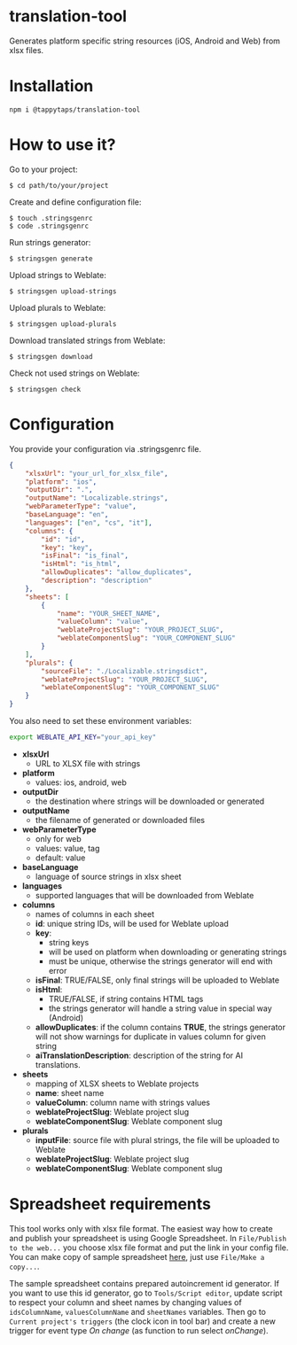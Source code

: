 # translation-tool

Generates platform specific string resources (iOS, Android and Web) from xlsx files.

# Installation

```
npm i @tappytaps/translation-tool
```

# How to use it?

Go to your project:

```
$ cd path/to/your/project
```

Create and define configuration file:

```
$ touch .stringsgenrc
$ code .stringsgenrc
```

Run strings generator:

```
$ stringsgen generate
```

Upload strings to Weblate:

```
$ stringsgen upload-strings
```

Upload plurals to Weblate:

```
$ stringsgen upload-plurals
```

Download translated strings from Weblate:

```
$ stringsgen download
```

Check not used strings on Weblate:

```
$ stringsgen check
```

# Configuration

You provide your configuration via .stringsgenrc file.

```json
{
    "xlsxUrl": "your_url_for_xlsx_file",
    "platform": "ios",
    "outputDir": ".",
    "outputName": "Localizable.strings",
    "webParameterType": "value",
    "baseLanguage": "en",
    "languages": ["en", "cs", "it"],
    "columns": {
        "id": "id",
        "key": "key",
        "isFinal": "is_final",
        "isHtml": "is_html",
        "allowDuplicates": "allow_duplicates",
        "description": "description"
    },
    "sheets": [
        {
            "name": "YOUR_SHEET_NAME",
            "valueColumn": "value",
            "weblateProjectSlug": "YOUR_PROJECT_SLUG",
            "weblateComponentSlug": "YOUR_COMPONENT_SLUG"
        }
    ],
    "plurals": {
        "sourceFile": "./Localizable.stringsdict",
        "weblateProjectSlug": "YOUR_PROJECT_SLUG",
        "weblateComponentSlug": "YOUR_COMPONENT_SLUG"
    }
}
```

You also need to set these environment variables:

```bash
export WEBLATE_API_KEY="your_api_key"
```

- **xlsxUrl**
    - URL to XLSX file with strings
- **platform**
    - values: ios, android, web
- **outputDir**
    - the destination where strings will be downloaded or generated
- **outputName**
    - the filename of generated or downloaded files
- **webParameterType**
    - only for web
    - values: value, tag
    - default: value
- **baseLanguage**
    - language of source strings in xlsx sheet
- **languages**
    - supported languages that will be downloaded from Weblate
- **columns**
    - names of columns in each sheet
    - **id**: unique string IDs, will be used for Weblate upload
    - **key**:
        - string keys
        - will be used on platform when downloading or generating strings
        - must be unique, otherwise the strings generator will end with error
    - **isFinal**: TRUE/FALSE, only final strings will be uploaded to Weblate
    - **isHtml**:
        - TRUE/FALSE, if string contains HTML tags
        - the strings generator will handle a string value in special way (Android)
    - **allowDuplicates**: if the column contains **TRUE**, the strings generator will not show warnings for duplicate in values column for given string
    - **aiTranslationDescription**: description of the string for AI translations.
- **sheets**
    - mapping of XLSX sheets to Weblate projects
    - **name**: sheet name
    - **valueColumn**: column name with strings values
    - **weblateProjectSlug**: Weblate project slug
    - **weblateComponentSlug**: Weblate component slug
- **plurals**
    - **inputFile**: source file with plural strings, the file will be uploaded to Weblate
    - **weblateProjectSlug**: Weblate project slug
    - **weblateComponentSlug**: Weblate component slug

# Spreadsheet requirements

This tool works only with xlsx file format. The easiest way how to create and publish your spreadsheet is using Google Spreadsheet. In `File/Publish to the web...` you choose xlsx file format and put the link in your config file. You can make copy of sample spreadsheet [here](https://docs.google.com/spreadsheets/d/1Jwpwu6p4cFy8rMRmxHO9r5ft8NO86FwFGDMLVneNCTI/edit?ts=5c10d990#gid=0), just use `File/Make a copy...`.

The sample spreadsheet contains prepared autoincrement id generator. If you want to use this id generator, go to `Tools/Script editor`, update script to respect your column and sheet names by changing values of `idsColumnName`, `valuesColumnName` and `sheetNames` variables. Then go to `Current project's triggers` (the clock icon in tool bar) and create a new trigger for event type _On change_ (as function to run select _onChange_).
